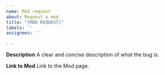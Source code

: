 ```yaml
---
name: Mod request
about: Request a mod
title: "[MOD REQUEST]"
labels: ''
assignees: ''

---
```


**Description**
A clear and concise description of what the bug is.

**Link to Mod**
Link to the Mod page.
